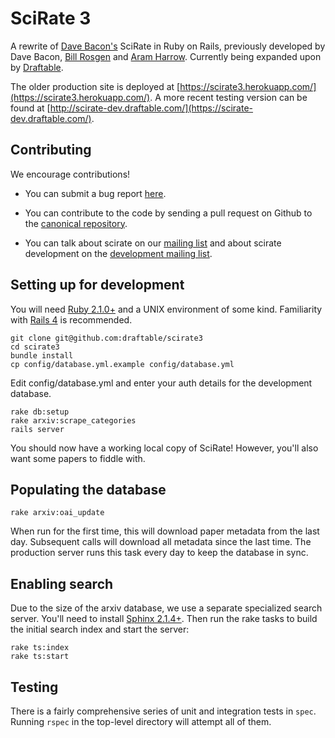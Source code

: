 # SciRate 3

A rewrite of [Dave Bacon's](http://dabacon.org) SciRate in Ruby on Rails, previously developed by Dave Bacon, [Bill Rosgen](http://intractable.ca/bill/) and [Aram Harrow](http://www.mit.edu/~aram/). Currently being expanded upon by [Draftable](https://draftable.com/).

The older production site is deployed at [https://scirate3.herokuapp.com/](https://scirate3.herokuapp.com/). A more recent testing version can be found at [http://scirate-dev.draftable.com/](https://scirate-dev.draftable.com/).

## Contributing

We encourage contributions!

* You can submit a bug report [here](https://github.com/draftable/scirate3/issues).

* You can contribute to the code by sending a pull request on Github to the [canonical repository](https://github.com/draftable/scirate3).

* You can talk about scirate on our [mailing list](https://groups.google.com/forum/?fromgroups=#!forum/scirate) and about scirate development on the [development mailing list](https://groups.google.com/forum/?fromgroups=#!forum/scirate-dev).

## Setting up for development

You will need [Ruby 2.1.0+](http://rvm.io/) and a UNIX environment of some kind. Familiarity with [Rails 4](http://rubyonrails.org/) is recommended.

```shell
git clone git@github.com:draftable/scirate3
cd scirate3
bundle install
cp config/database.yml.example config/database.yml
```

Edit config/database.yml and enter your auth details for the development database.

```shell
rake db:setup
rake arxiv:scrape_categories
rails server
```

You should now have a working local copy of SciRate! However, you'll also want some papers to fiddle with.

## Populating the database

```shell
rake arxiv:oai_update
```

When run for the first time, this will download paper metadata from the last day. Subsequent calls will download all metadata since the last time. The production server runs this task every day to keep the database in sync.

## Enabling search

Due to the size of the arxiv database, we use a separate specialized search server. You'll need to install [Sphinx 2.1.4+](http://sphinxsearch.com/downloads/release/). Then run the rake tasks to build the initial search index and start the server:

```shell
rake ts:index
rake ts:start
```

## Testing

There is a fairly comprehensive series of unit and integration tests in `spec`. Running `rspec` in the top-level directory will attempt all of them.
